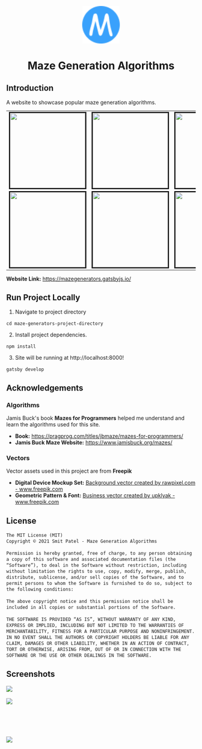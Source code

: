 <p align="center">
  <a href="https://mazegenerators.gatsbyjs.io/">
    <img alt="Maze Generation Algorithms" src="https://github.com/smite1921/maze-generators/blob/main/maze-generators-logo.svg" width="100" />
  </a>
</p>
<h1 align="center">

  Maze Generation Algorithms
</h1>

## Introduction
A website to showcase popular maze generation algorithms.
<table> 	
  <tr>
  		<td><img src="https://user-images.githubusercontent.com/43019533/139366284-1aec8ab1-4001-4aea-932a-e35409fa0b9f.gif" alt="" border=3 height=200 width=200 </img></td>
  		<td><img src="https://user-images.githubusercontent.com/43019533/139366589-575df5f6-d0ab-4362-ae77-391c922e6ae8.gif" alt="" border=3 height=200 width=200 </img></td>
        <td><img src="https://user-images.githubusercontent.com/43019533/139366690-063c428f-88b7-4781-a1a6-caaf516c668e.gif" alt="" border=3 height=200 width=200 </img></td>
        <td><img src="https://user-images.githubusercontent.com/43019533/139366740-5ff3fcf7-1979-47b3-9d6c-483395196ac5.gif" alt="" border=3 height=200 width=200 </img></td>
 	</tr>
  
  <tr>
  		<td><img src="https://user-images.githubusercontent.com/43019533/139366943-9158b214-7a1a-4dee-ae6b-254a053b2fe8.gif" alt="" border=3 height=200 width=200 </img></td>
  		<td><img src="https://user-images.githubusercontent.com/43019533/139366946-1a3465e2-b732-4d14-9793-ddb396f6fbb4.gif" alt="" border=3 height=200 width=200 </img></td>
        <td><img src="https://user-images.githubusercontent.com/43019533/139366953-ee7d6f17-51de-4c5f-b45c-d8d72eee4d63.gif" alt="" border=3 height=200 width=200 </img></td>
        <td><img src="https://user-images.githubusercontent.com/43019533/139366959-0eba1f5b-6844-4434-ba18-4626b996b2dc.gif" alt="" border=3 height=200 width=200 </img></td>
 	</tr>
  
</table>

**Website Link:** https://mazegenerators.gatsbyjs.io/

## Run Project Locally
1. Navigate to project directory
```shell
cd maze-generators-project-directory
```
2. Install project dependencies.
```shell
npm install
```
3. Site will be running at http://localhost:8000!
```shell
gatsby develop
```
## Acknowledgements

### Algorithms
Jamis Buck's book **Mazes for Programmers** helped me understand and learn the algorithms used for this site.
  - **Book:** https://pragprog.com/titles/jbmaze/mazes-for-programmers/
  - **Jamis Buck Maze Website:** https://www.jamisbuck.org/mazes/

### Vectors
Vector assets used in this project are from **Freepik**
- **Digital Device Mockup Set:** <a href="https://www.freepik.com/vectors/background">Background vector created by rawpixel.com - www.freepik.com</a>
- **Geometric Pattern & Font:** <a href="https://www.freepik.com/vectors/business">Business vector created by upklyak - www.freepik.com</a>

## License 
```
The MIT License (MIT)
Copyright © 2021 Smit Patel - Maze Generation Algorithms

Permission is hereby granted, free of charge, to any person obtaining a copy of this software and associated documentation files (the “Software”), to deal in the Software without restriction, including without limitation the rights to use, copy, modify, merge, publish, distribute, sublicense, and/or sell copies of the Software, and to permit persons to whom the Software is furnished to do so, subject to the following conditions:

The above copyright notice and this permission notice shall be included in all copies or substantial portions of the Software.

THE SOFTWARE IS PROVIDED “AS IS”, WITHOUT WARRANTY OF ANY KIND, EXPRESS OR IMPLIED, INCLUDING BUT NOT LIMITED TO THE WARRANTIES OF MERCHANTABILITY, FITNESS FOR A PARTICULAR PURPOSE AND NONINFRINGEMENT. IN NO EVENT SHALL THE AUTHORS OR COPYRIGHT HOLDERS BE LIABLE FOR ANY CLAIM, DAMAGES OR OTHER LIABILITY, WHETHER IN AN ACTION OF CONTRACT, TORT OR OTHERWISE, ARISING FROM, OUT OF OR IN CONNECTION WITH THE SOFTWARE OR THE USE OR OTHER DEALINGS IN THE SOFTWARE.
```

## Screenshots
<img src="https://user-images.githubusercontent.com/43019533/139373955-1cc550a6-d7a5-4378-afdf-ab05249fbfe9.png" align="center" width=65%/>
<br></br>
<img src="https://user-images.githubusercontent.com/43019533/95948979-b5815a00-0dbf-11eb-9d4b-6447b7d89340.png" align="left" width=40%/>
<br></br>
<br></br>
<br></br>
<img src="https://user-images.githubusercontent.com/43019533/139384017-927731dc-8d6f-490f-98d7-6ff432c1d817.png" align="left" width=100/>

